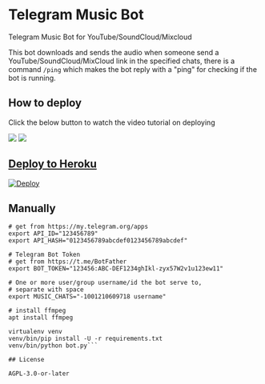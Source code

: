 # Telegram Music Bot
Telegram Music Bot for YouTube/SoundCloud/Mixcloud

This bot downloads and sends the audio when someone send a YouTube/SoundCloud/MixCloud link
in the specified chats, there is a command `/ping` which makes the bot reply with a "ping"
for checking if the bot is running.

## How to deploy 

Click the below button to watch the video tutorial on deploying

<a href="https://youtu.be/fneLD-2NgWg"><img src="https://img.shields.io/badge/How%20To%20Deploy-blue.svg?logo=Youtube"></a>
<a href="https://youtu.be/fneLD-2NgWg"><img src="https://img.shields.io/youtube/views/fneLD-2NgWg?style=social">


## Deploy to Heroku

[![Deploy](https://www.herokucdn.com/deploy/button.svg)](https://heroku.com/deploy?template=https://github.com/lushaimusic/tgmusicbot)

## Manually

```# Telegram API Key
# get from https://my.telegram.org/apps
export API_ID="123456789"
export API_HASH="0123456789abcdef0123456789abcdef"

# Telegram Bot Token
# get from https://t.me/BotFather
export BOT_TOKEN="123456:ABC-DEF1234ghIkl-zyx57W2v1u123ew11"

# One or more user/group username/id the bot serve to,
# separate with space
export MUSIC_CHATS="-1001210609718 username"

# install ffmpeg
apt install ffmpeg

virtualenv venv
venv/bin/pip install -U -r requirements.txt
venv/bin/python bot.py```

## License

AGPL-3.0-or-later
